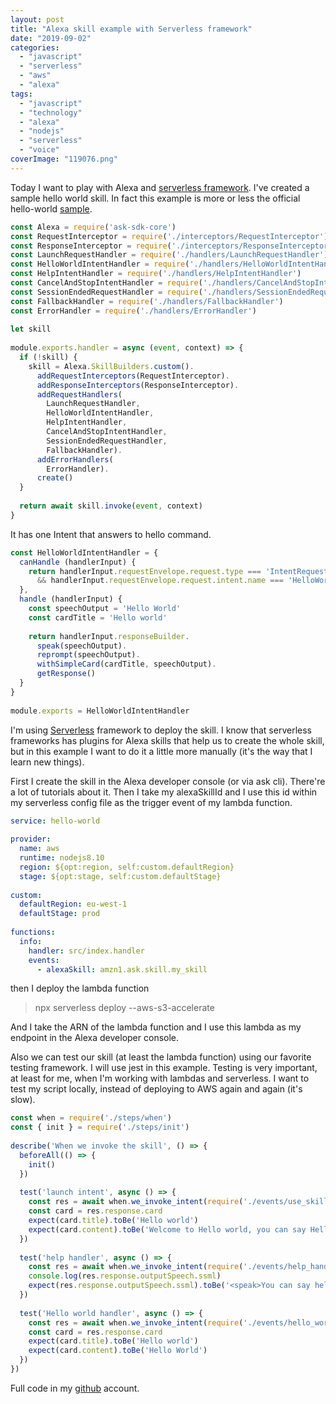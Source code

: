 ```yaml
---
layout: post
title: "Alexa skill example with Serverless framework"
date: "2019-09-02"
categories: 
  - "javascript"
  - "serverless"
  - "aws"
  - "alexa"
tags: 
  - "javascript"
  - "technology"
  - "alexa"
  - "nodejs"
  - "serverless"
  - "voice"
coverImage: "119076.png"
---
```


Today I want to play with Alexa and [serverless framework](https://serverless.com/). I've created a sample hello world skill. In fact this example is more or less the official hello-world [sample](https://github.com/alexa/skill-sample-nodejs-hello-world).

```javascript
const Alexa = require('ask-sdk-core')
const RequestInterceptor = require('./interceptors/RequestInterceptor')
const ResponseInterceptor = require('./interceptors/ResponseInterceptor')
const LaunchRequestHandler = require('./handlers/LaunchRequestHandler')
const HelloWorldIntentHandler = require('./handlers/HelloWorldIntentHandler')
const HelpIntentHandler = require('./handlers/HelpIntentHandler')
const CancelAndStopIntentHandler = require('./handlers/CancelAndStopIntentHandler')
const SessionEndedRequestHandler = require('./handlers/SessionEndedRequestHandler')
const FallbackHandler = require('./handlers/FallbackHandler')
const ErrorHandler = require('./handlers/ErrorHandler')
 
let skill
 
module.exports.handler = async (event, context) => {
  if (!skill) {
    skill = Alexa.SkillBuilders.custom().
      addRequestInterceptors(RequestInterceptor).
      addResponseInterceptors(ResponseInterceptor).
      addRequestHandlers(
        LaunchRequestHandler,
        HelloWorldIntentHandler,
        HelpIntentHandler,
        CancelAndStopIntentHandler,
        SessionEndedRequestHandler,
        FallbackHandler).
      addErrorHandlers(
        ErrorHandler).
      create()
  }
 
  return await skill.invoke(event, context)
}
```

It has one Intent that answers to hello command.

```javascript
const HelloWorldIntentHandler = {
  canHandle (handlerInput) {
    return handlerInput.requestEnvelope.request.type === 'IntentRequest'
      && handlerInput.requestEnvelope.request.intent.name === 'HelloWorldIntent'
  },
  handle (handlerInput) {
    const speechOutput = 'Hello World'
    const cardTitle = 'Hello world'
 
    return handlerInput.responseBuilder.
      speak(speechOutput).
      reprompt(speechOutput).
      withSimpleCard(cardTitle, speechOutput).
      getResponse()
  }
}
 
module.exports = HelloWorldIntentHandler

```

I'm using [Serverless](https://serverless.com/) framework to deploy the skill. I know that serverless frameworks has plugins for Alexa skills that help us to create the whole skill, but in this example I want to do it a little more manually (it's the way that I learn new things).

First I create the skill in the Alexa developer console (or via ask cli). There're a lot of tutorials about it. Then I take my alexaSkillId and I use this id within my serverless config file as the trigger event of my lambda function.

```yaml
service: hello-world
 
provider:
  name: aws
  runtime: nodejs8.10
  region: ${opt:region, self:custom.defaultRegion}
  stage: ${opt:stage, self:custom.defaultStage}
 
custom:
  defaultRegion: eu-west-1
  defaultStage: prod
 
functions:
  info:
    handler: src/index.handler
    events:
      - alexaSkill: amzn1.ask.skill.my_skill
```

then I deploy the lambda function

> npx serverless deploy --aws-s3-accelerate

And I take the ARN of the lambda function and I use this lambda as my endpoint in the Alexa developer console.

Also we can test our skill (at least the lambda function) using our favorite testing framework. I will use jest in this example. Testing is very important, at least for me, when I'm working with lambdas and serverless. I want to test my script locally, instead of deploying to AWS again and again (it's slow).

```javascript
const when = require('./steps/when')
const { init } = require('./steps/init')
 
describe('When we invoke the skill', () => {
  beforeAll(() => {
    init()
  })
 
  test('launch intent', async () => {
    const res = await when.we_invoke_intent(require('./events/use_skill'))
    const card = res.response.card
    expect(card.title).toBe('Hello world')
    expect(card.content).toBe('Welcome to Hello world, you can say Hello or Help. Which would you like to try?')
  })
 
  test('help handler', async () => {
    const res = await when.we_invoke_intent(require('./events/help_handler'))
    console.log(res.response.outputSpeech.ssml)
    expect(res.response.outputSpeech.ssml).toBe('<speak>You can say hello to me! How can I help?</speak>')
  })
 
  test('Hello world handler', async () => {
    const res = await when.we_invoke_intent(require('./events/hello_world_handler'))
    const card = res.response.card
    expect(card.title).toBe('Hello world')
    expect(card.content).toBe('Hello World')
  })
})
```

Full code in my [github](https://github.com/gonzalo123/alexa.serverless) account.
